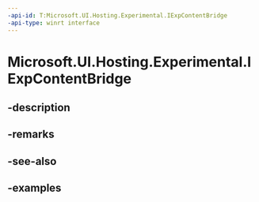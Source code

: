 ```yaml
---
-api-id: T:Microsoft.UI.Hosting.Experimental.IExpContentBridge
-api-type: winrt interface
---
```


# Microsoft.UI.Hosting.Experimental.IExpContentBridge

<!--
public interface IExpContentBridge : System.IDisposable
-->


## -description

## -remarks

## -see-also

## -examples


